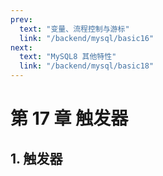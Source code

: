 ```yaml
---
prev:
  text: "变量、流程控制与游标"
  link: "/backend/mysql/basic16"
next:
  text: "MySQL8 其他特性"
  link: "/backend/mysql/basic18"
---
```


# 第 17 章 触发器

## 1. 触发器

<a-back-top />

<reading-progress-bar/>
